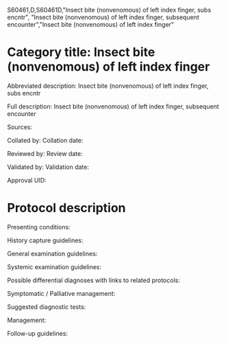 S60461,D,S60461D,"Insect bite (nonvenomous) of left index finger, subs encntr", "Insect bite (nonvenomous) of left index finger, subsequent encounter","Insect bite (nonvenomous) of left index finger"
# Category title: Insect bite (nonvenomous) of left index finger

Abbreviated description: Insect bite (nonvenomous) of left index finger, subs encntr

Full description: Insect bite (nonvenomous) of left index finger, subsequent encounter

Sources:

Collated by:
Collation date:

Reviewed by:
Review date:

Validated by:
Validation date:

Approval UID:

# Protocol description

Presenting conditions:

History capture guidelines:

General examination guidelines:

Systemic examination guidelines:

Possible differential diagnoses with links to related protocols:

Symptomatic / Palliative management:

Suggested diagnostic tests:

Management:

Follow-up guidelines:

